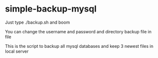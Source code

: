 # simple-backup-mysql
Just type ./backup.sh and boom

You can change the username and password and directory backup file in file

This is the script to backup all mysql databases and keep 3 newest files in local server
